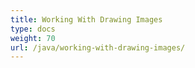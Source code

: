 ```yaml
---
title: Working With Drawing Images
type: docs
weight: 70
url: /java/working-with-drawing-images/
---
```



